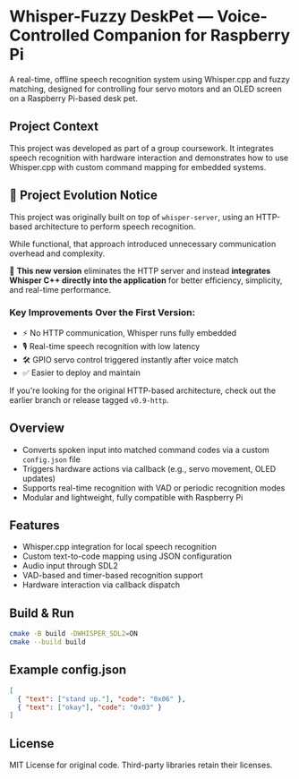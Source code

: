 # Whisper-Fuzzy DeskPet — Voice-Controlled Companion for Raspberry Pi

A real-time, offline speech recognition system using Whisper.cpp and fuzzy matching, designed for controlling four servo motors and an OLED screen on a Raspberry Pi-based desk pet.

## Project Context

This project was developed as part of a group coursework. It integrates speech recognition with hardware interaction and demonstrates how to use Whisper.cpp with custom command mapping for embedded systems.

## 🔄 Project Evolution Notice

This project was originally built on top of `whisper-server`, using an HTTP-based architecture to perform speech recognition.

While functional, that approach introduced unnecessary communication overhead and complexity.

🧠 **This new version** eliminates the HTTP server and instead **integrates Whisper C++ directly into the application** for better efficiency, simplicity, and real-time performance.

### Key Improvements Over the First Version:

- ⚡ No HTTP communication, Whisper runs fully embedded
- 🎙️ Real-time speech recognition with low latency
- 🛠️ GPIO servo control triggered instantly after voice match
- ✅ Easier to deploy and maintain

If you're looking for the original HTTP-based architecture, check out the earlier branch or release tagged `v0.9-http`.

## Overview

- Converts spoken input into matched command codes via a custom `config.json` file
- Triggers hardware actions via callback (e.g., servo movement, OLED updates)
- Supports real-time recognition with VAD or periodic recognition modes
- Modular and lightweight, fully compatible with Raspberry Pi

## Features

- Whisper.cpp integration for local speech recognition
- Custom text-to-code mapping using JSON configuration
- Audio input through SDL2
- VAD-based and timer-based recognition support
- Hardware interaction via callback dispatch

## Build & Run

```bash
cmake -B build -DWHISPER_SDL2=ON
cmake --build build
```

## Example config.json

```json
[
  { "text": ["stand up."], "code": "0x06" },
  { "text": ["okay"], "code": "0x03" }
]
```

## License

MIT License for original code. Third-party libraries retain their licenses.
